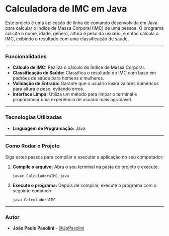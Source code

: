 # Calculadora de IMC em Java

Este projeto é uma aplicação de linha de comando desenvolvida em Java para calcular o Índice de Massa Corporal (IMC) de uma pessoa. O programa solicita o nome, idade, gênero, altura e peso do usuário, e então calcula o IMC, exibindo o resultado com uma classificação de saúde.

---

### Funcionalidades
* **Cálculo de IMC:** Realiza o cálculo do Índice de Massa Corporal.
* **Classificação de Saúde:** Classifica o resultado do IMC com base em padrões de saúde para homens e mulheres.
* **Validação de Entrada:** Garante que o usuário insira valores numéricos para altura e peso, evitando erros.
* **Interface Limpa:** Utiliza um método para limpar o terminal e proporcionar uma experiência de usuário mais agradável.

---

### Tecnologias Utilizadas
* **Linguagem de Programação:** Java

---

### Como Rodar o Projeto

Siga estes passos para compilar e executar a aplicação no seu computador:

1.  **Compile o arquivo:**
    Abra o seu terminal na pasta do projeto e execute:
    ```
    javac CalculadoraIMC.java
    ```

2.  **Execute o programa:**
    Depois de compilar, execute o programa com o seguinte comando:
    ```
    java CalculadoraIMC
    ```

---

### Autor
* **João Paulo Pasolini** - [@JpPasolini](https://github.com/JpPasolini)
